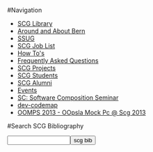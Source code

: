 #Navigation

- [SCG Library](wiki/scglibrary)
- [Around and About Bern](wiki/aroundandaboutbern)
- [SSUG](wiki/ssug)
- [SCG Job List](wiki/scgjoblist)
- [How To's](wiki/howtos)
- [Frequently Asked Questions](wiki/faq)
- [SCG Projects](wiki/projects)
- [SCG Students](wiki/students)
- [SCG Alumni](wiki/alumni)
- [Events](wiki/events)
- [SC: Software Composition Seminar](wiki/softwarecompositionseminar)
- [dev-codemap](wiki/devcodemap)
- [OOMPS 2013 - OOpsla Mock Pc @ Scg 2013](wiki/oomps-2013)


#Search SCG Bibliography
<form method="GET" action="%assets_url%/scgbib"><input type="text" name="query" size="15" maxlength="800"/><input type="submit" value="scg bib"/></form>
